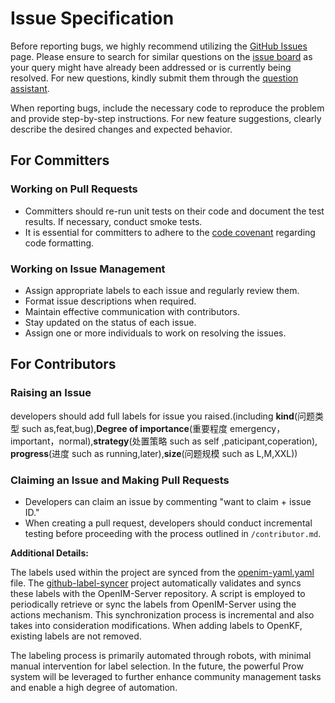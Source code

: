 # Issue Specification

Before reporting bugs, we highly recommend utilizing the [GitHub Issues](https://github.com/openIMSDK/openKF/issues) page. Please ensure to search for similar questions on the [issue board](https://github.com/OpenIMSDK/OpenKF/issues) as your query might have already been addressed or is currently being resolved. For new questions, kindly submit them through the [question assistant](https://github.com/OpenIMSDK/OpenKF/issues/new/choose).

When reporting bugs, include the necessary code to reproduce the problem and provide step-by-step instructions. For new feature suggestions, clearly describe the desired changes and expected behavior.

## For Committers

### Working on Pull Requests

- Committers should re-run unit tests on their code and document the test results. If necessary, conduct smoke tests.
- It is essential for committers to adhere to the [code covenant](https://github.com/OpenIMSDK/OpenKF/blob/main/CONTRIBUTING.md) regarding code formatting.

### Working on Issue Management

- Assign appropriate labels to each issue and regularly review them.
- Format issue descriptions when required.
- Maintain effective communication with contributors.
- Stay updated on the status of each issue.
- Assign one or more individuals to work on resolving the issues.

## For Contributors

### Raising an Issue

developers should add full labels for issue you raised.(including **kind**(问题类型 such as,feat,bug),**Degree of importance**(重要程度 emergency，important，normal),**strategy**(处置策略 such as self ,paticipant,coperation), **progress**(进度 such as running,later),**size**(问题规模 such as L,M,XXL))

### Claiming an Issue and Making Pull Requests

- Developers can claim an issue by commenting "want to claim + issue ID."
- When creating a pull request, developers should conduct incremental testing before proceeding with the process outlined in `/contributor.md`.

**Additional Details:**

The labels used within the project are synced from the [openim-yaml.yaml](https://github.com/kubecub/github-label-syncer/blob/main/labels-templates/openim-yaml.yaml) file. The [github-label-syncer](https://github.com/kubecub/github-label-syncer) project automatically validates and syncs these labels with the OpenIM-Server repository. A script is employed to periodically retrieve or sync the labels from OpenIM-Server using the actions mechanism. This synchronization process is incremental and also takes into consideration modifications. When adding labels to OpenKF, existing labels are not removed.

The labeling process is primarily automated through robots, with minimal manual intervention for label selection. In the future, the powerful Prow system will be leveraged to further enhance community management tasks and enable a high degree of automation.
